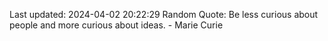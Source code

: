 Last updated: 2024-04-02 20:22:29
Random Quote: Be less curious about people and more curious about ideas. - Marie Curie